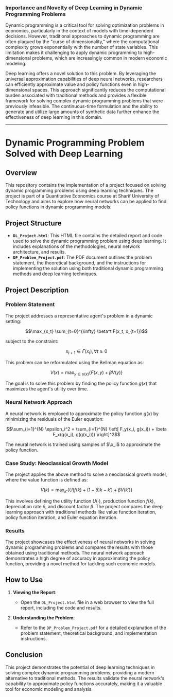 ### Importance and Novelty of Deep Learning in Dynamic Programming Problems

Dynamic programming is a critical tool for solving optimization problems in economics, particularly in the context of models with time-dependent decisions. However, traditional approaches to dynamic programming are often plagued by the "curse of dimensionality," where the computational complexity grows exponentially with the number of state variables. This limitation makes it challenging to apply dynamic programming to high-dimensional problems, which are increasingly common in modern economic modeling.

Deep learning offers a novel solution to this problem. By leveraging the universal approximation capabilities of deep neural networks, researchers can efficiently approximate value and policy functions even in high-dimensional spaces. This approach significantly reduces the computational burden associated with traditional methods and provides a flexible framework for solving complex dynamic programming problems that were previously infeasible. The continuous-time formulation and the ability to generate and utilize large amounts of synthetic data further enhance the effectiveness of deep learning in this domain.

---

# Dynamic Programming Problem Solved with Deep Learning

## Overview

This repository contains the implementation of a project focused on solving dynamic programming problems using deep learning techniques. The project is part of a Quantitative Economics course at Sharif University of Technology and aims to explore how neural networks can be applied to find policy functions in dynamic programming models.

## Project Structure

- **`DL_Project.html`**: This HTML file contains the detailed report and code used to solve the dynamic programming problem using deep learning. It includes explanations of the methodologies, neural network architecture, and results.
- **`DP_Problem_Project.pdf`**: The PDF document outlines the problem statement, the theoretical background, and the instructions for implementing the solution using both traditional dynamic programming methods and deep learning techniques.

## Project Description

### Problem Statement

The project addresses a representative agent's problem in a dynamic setting:

$$\max_{x_t} \sum_{t=0}^{\infty} \beta^t F(x_t, x_{t+1})$$

subject to the constraint:

$$x_{t+1} \in \Gamma(x_t), \forall t \geq 0$$

This problem can be reformulated using the Bellman equation as:

$$V(x) = \max_{y \in \gamma(x)} \left\{ F(x, y) + \beta V(y) \right\}$$

The goal is to solve this problem by finding the policy function $g(x)$ that maximizes the agent's utility over time.

### Neural Network Approach

A neural network is employed to approximate the policy function $g(x)$ by minimizing the residuals of the Euler equation:

$$\sum_{i=1}^{N} \epsilon_i^2 = \sum_{i=1}^{N} \left[ F_y(x_i, g(x_i)) + \beta F_x(g(x_i), g(g(x_i))) \right]^2$$

The neural network is trained using samples of $\x_i$ to approximate the policy function.

### Case Study: Neoclassical Growth Model

The project applies the above method to solve a neoclassical growth model, where the value function is defined as:

$$V(k) = \max_{k'} \left\{ U\left(f(k) + (1-\delta)k - k'\right) + \beta V(k') \right\}$$

This involves defining the utility function $U(\cdot)$, production function $f(k)$, depreciation rate $\delta$, and discount factor $\beta$. The project compares the deep learning approach with traditional methods like value function iteration, policy function iteration, and Euler equation iteration.

### Results

The project showcases the effectiveness of neural networks in solving dynamic programming problems and compares the results with those obtained using traditional methods. The neural network approach demonstrates a high degree of accuracy in approximating the policy function, providing a novel method for tackling such economic models.

## How to Use

1. **Viewing the Report**:
   - Open the `DL_Project.html` file in a web browser to view the full report, including the code and results.

2. **Understanding the Problem**:
   - Refer to the `DP_Problem_Project.pdf` for a detailed explanation of the problem statement, theoretical background, and implementation instructions.

## Conclusion

This project demonstrates the potential of deep learning techniques in solving complex dynamic programming problems, providing a modern alternative to traditional methods. The results validate the neural network's capability to approximate policy functions accurately, making it a valuable tool for economic modeling and analysis.

